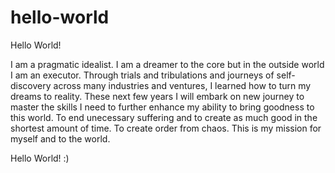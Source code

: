 # hello-world
Hello World!

I am a pragmatic idealist. I am a dreamer to the core but in the outside world I am an executor. Through trials and tribulations and journeys of self-discovery across many industries and ventures, I learned how to turn my dreams to reality. These next few years I will embark on new journey to master the skills I need to further enhance my ability to bring goodness to this world. To end unecessary suffering and to create as much good in the shortest amount of time. To create order from chaos. This is my mission for myself and to the world.

Hello World!
:)
